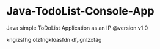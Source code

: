 # Java-TodoList-Console-App
Java simple ToDoList Application as an IP @version v1.0

kngizsfhg
ölzfngklöasfdn
df,.gnlzxfäg
